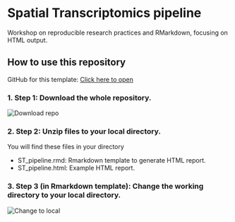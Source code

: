 # Spatial Transcriptomics pipeline

Workshop on reproducible research practices and RMarkdown, focusing on HTML output.

## How to use this repository

GitHub for this template: [Click here to open](https://github.com/yw2316/Spatial_Transcriptomics_Analysis)

### 1. Step 1: Download the whole repository.

![Download repo](./tutorial/s1.png)

### 2. Step 2: Unzip files to your local directory.

You will find these files in your directory

- ST_pipeline.rmd: Rmarkdown template to generate HTML report.
- ST_pipeline.html: Example HTML report.

### 3. Step 3 (in Rmarkdown template): Change the working directory to your local directory.

![Change to local](./tutorial/s3.png)
